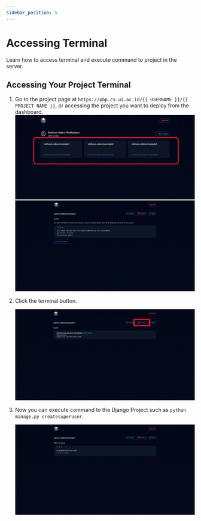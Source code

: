 ```yaml
---
sidebar_position: 5
---
```


# Accessing Terminal
Learn how to access terminal and execute command to project in the server.

## Accessing Your Project Terminal
1. Go to the project page at `https://pbp.cs.ui.ac.id/{{ USERNAME }}/{{ PROJECT NAME }}`, or accessing the project you want to deploy from the dashboard.        
   ![Projects](./img/projectlist.png)
   ![Projects](./img/projects.png)
2. Click the terminal button.    
       
   ![Terminal](./img/terminal.png)

3. Now you can execute command to the Django Project such as `python manage.py createsuperuser`.
    
    ![Terminal](./img/terminalpage.png)
